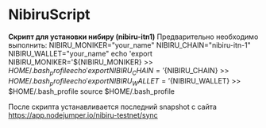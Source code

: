 # NibiruScript
**Скрипт для установки нибиру (nibiru-itn1)**
Предварительно необходимо выполнить:
NIBIRU_MONIKER="your_name"
NIBIRU_CHAIN="nibiru-itn-1"
NIBIRU_WALLET="your_name"
echo 'export NIBIRU_MONIKER='${NIBIRU_MONIKER} >> $HOME/.bash_profile
echo 'export NIBIRU_CHAIN='${NIBIRU_CHAIN} >> $HOME/.bash_profile
echo 'export NIBIRU_WALLET='${NIBIRU_WALLET} >> $HOME/.bash_profile
source $HOME/.bash_profile

После скрипта устанавливается последний snapshot с сайта https://app.nodejumper.io/nibiru-testnet/sync

